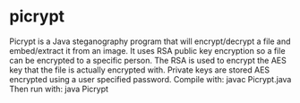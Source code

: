 picrypt
=======

Picrypt is a Java steganography program that will encrypt/decrypt a file and embed/extract it from an image.  It uses RSA public key encryption so a file can be encrypted to a specific person.  The RSA is used to encrypt the AES key that the file is actually encrypted with.  Private keys are stored AES encrypted using a user specified password.  Compile with: javac Picrypt.java  Then run with: java Picrypt 
